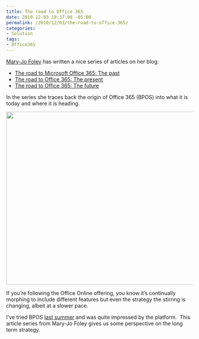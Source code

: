 ```yaml
---
title: The road to Office 365
date: 2010-12-03 18:37:00 -05:00
permalink: /2010/12/03/the-road-to-office-365/
categories:
- Solution
tags:
- Office365
---
```

<p><a href="http://www.zdnet.com/blog/microsoft">Mary-Jo Foley</a> has written a nice series of articles on her blog:</p>  <ul>   <li><a href="http://www.zdnet.com/blog/microsoft/the-road-to-microsoft-office-365-the-past/8078">The road to Microsoft Office 365: The past</a> </li>    <li><a href="http://www.zdnet.com/blog/microsoft/the-road-to-office-365-the-present/8100">The road to Office 365: The present</a> </li>    <li><a href="http://www.zdnet.com/blog/microsoft/the-road-to-office-365-the-future/8111">The road to Office 365: The future</a> </li> </ul>  <p>In the series she traces back the origin of Office 365 (BPOS) into what it is today and where it is heading.</p>  <p><img src="http://i.zdnet.com/blogs/onlineservicesarch-diagram.png?tag=mantle_skin;content" width="640" height="467" /></p>  <p>If you’re following the Office Online offering, you know it’s continually morphing to include different features but even the strategy the stirring is changing, albeit at a slower pace.</p>  <p>I’ve tried BPOS <a href="http://vincentlauzon.wordpress.com/2010/07/09/microsoft-online-bpos/">last summer</a> and was quite impressed by the platform.&#160; This article series from Mary-Jo Foley gives us some perspective on the long term strategy.</p>